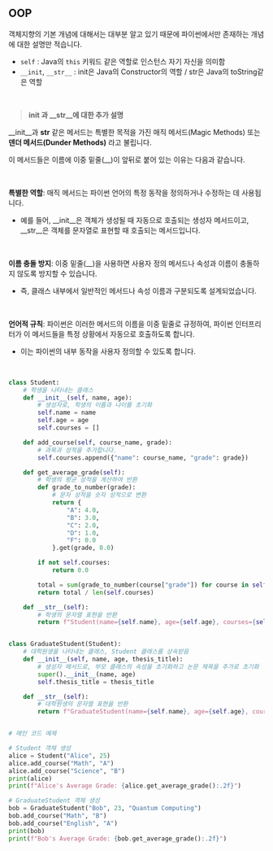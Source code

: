 ## OOP

객체지향의 기본 개념에 대해서는 대부분 알고 있기 때문에 파이썬에서만 존재하는 개념에 대한 설명만 적습니다.

- `self` : Java의 `this` 키워드 같은 역할로 인스턴스 자기 자신을 의미함
- `__init`, `__str__` : init은 Java의 Constructor의 역할 / str은 Java의 toString같은 역할

<br>

> **__init__ 과 __str__에 대한 추가 설명**

__init__과 __str__ 같은 메서드는 특별한 목적을 가진 매직 메서드(Magic Methods) 또는 **덴더 메서드(Dunder Methods)** 라고 불립니다.

이 메서드들은 이름에 이중 밑줄(__)이 앞뒤로 붙어 있는 이유는 다음과 같습니다.

<br>

**특별한 역할**: 매직 메서드는 파이썬 언어의 특정 동작을 정의하거나 수정하는 데 사용됩니다. 
- 예를 들어, __init__은 객체가 생성될 때 자동으로 호출되는 생성자 메서드이고, __str__은 객체를 문자열로 표현할 때 호출되는 메서드입니다.

<br>

**이름 충돌 방지**: 이중 밑줄(__)을 사용하면 사용자 정의 메서드나 속성과 이름이 충돌하지 않도록 방지할 수 있습니다. 
- 즉, 클래스 내부에서 일반적인 메서드나 속성 이름과 구분되도록 설계되었습니다.

<br>

**언어적 규칙**: 파이썬은 이러한 메서드의 이름을 이중 밑줄로 규정하여, 파이썬 인터프리터가 이 메서드들을 특정 상황에서 자동으로 호출하도록 합니다. 
- 이는 파이썬의 내부 동작을 사용자 정의할 수 있도록 합니다.

<br>

```python
class Student:
    # 학생을 나타내는 클래스
    def __init__(self, name, age):
        # 생성자로, 학생의 이름과 나이를 초기화
        self.name = name
        self.age = age
        self.courses = []

    def add_course(self, course_name, grade):
        # 과목과 성적을 추가합니다.
        self.courses.append({"name": course_name, "grade": grade})

    def get_average_grade(self):
        # 학생의 평균 성적을 계산하여 반환
        def grade_to_number(grade):
            # 문자 성적을 숫자 성적으로 변환
            return {
                "A": 4.0,
                "B": 3.0,
                "C": 2.0,
                "D": 1.0,
                "F": 0.0
            }.get(grade, 0.0)

        if not self.courses:
            return 0.0

        total = sum(grade_to_number(course["grade"]) for course in self.courses)
        return total / len(self.courses)

    def __str__(self):
        # 학생의 문자열 표현을 반환
        return f"Student(name={self.name}, age={self.age}, courses={self.courses})"


class GraduateStudent(Student):
    # 대학원생을 나타내는 클래스, Student 클래스를 상속받음
    def __init__(self, name, age, thesis_title):
        # 생성자 메서드로, 부모 클래스의 속성을 초기화하고 논문 제목을 추가로 초기화
        super().__init__(name, age)
        self.thesis_title = thesis_title

    def __str__(self):
        # 대학원생의 문자열 표현을 반환
        return f"GraduateStudent(name={self.name}, age={self.age}, courses={self.courses}, thesis_title={self.thesis_title})"


# 메인 코드 예제

# Student 객체 생성
alice = Student("Alice", 25)
alice.add_course("Math", "A")
alice.add_course("Science", "B")
print(alice)
print(f"Alice's Average Grade: {alice.get_average_grade():.2f}")

# GraduateStudent 객체 생성
bob = GraduateStudent("Bob", 23, "Quantum Computing")
bob.add_course("Math", "B")
bob.add_course("English", "A")
print(bob)
print(f"Bob's Average Grade: {bob.get_average_grade():.2f}")

```